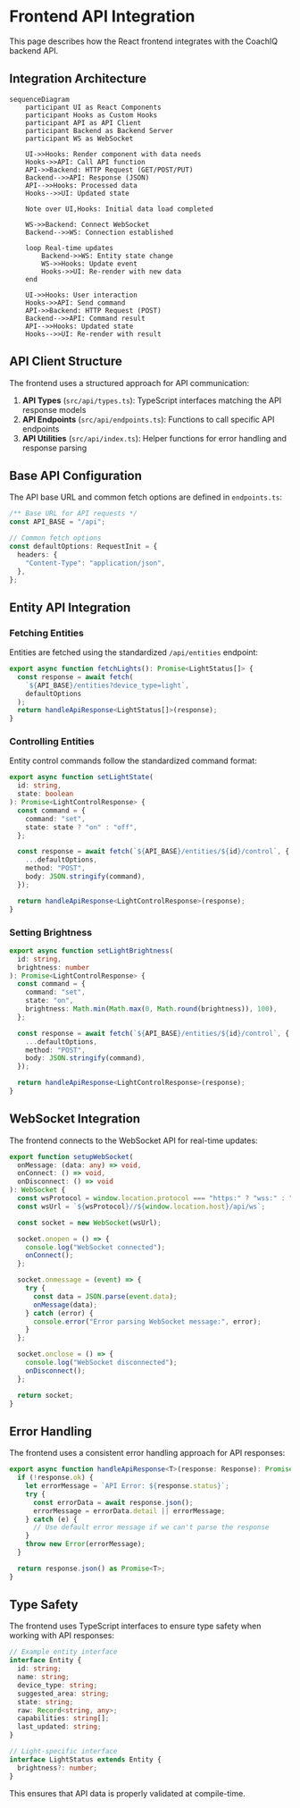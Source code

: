 # Frontend API Integration

This page describes how the React frontend integrates with the CoachIQ backend API.

## Integration Architecture

```mermaid
sequenceDiagram
    participant UI as React Components
    participant Hooks as Custom Hooks
    participant API as API Client
    participant Backend as Backend Server
    participant WS as WebSocket

    UI->>Hooks: Render component with data needs
    Hooks->>API: Call API function
    API->>Backend: HTTP Request (GET/POST/PUT)
    Backend-->>API: Response (JSON)
    API-->>Hooks: Processed data
    Hooks-->>UI: Updated state

    Note over UI,Hooks: Initial data load completed

    WS->>Backend: Connect WebSocket
    Backend-->>WS: Connection established

    loop Real-time updates
        Backend->>WS: Entity state change
        WS->>Hooks: Update event
        Hooks->>UI: Re-render with new data
    end

    UI->>Hooks: User interaction
    Hooks->>API: Send command
    API->>Backend: HTTP Request (POST)
    Backend-->>API: Command result
    API-->>Hooks: Updated state
    Hooks-->>UI: Re-render with result
```

## API Client Structure

The frontend uses a structured approach for API communication:

1. **API Types** (`src/api/types.ts`): TypeScript interfaces matching the API response models
2. **API Endpoints** (`src/api/endpoints.ts`): Functions to call specific API endpoints
3. **API Utilities** (`src/api/index.ts`): Helper functions for error handling and response parsing

## Base API Configuration

The API base URL and common fetch options are defined in `endpoints.ts`:

```typescript
/** Base URL for API requests */
const API_BASE = "/api";

// Common fetch options
const defaultOptions: RequestInit = {
  headers: {
    "Content-Type": "application/json",
  },
};
```

## Entity API Integration

### Fetching Entities

Entities are fetched using the standardized `/api/entities` endpoint:

```typescript
export async function fetchLights(): Promise<LightStatus[]> {
  const response = await fetch(
    `${API_BASE}/entities?device_type=light`,
    defaultOptions
  );
  return handleApiResponse<LightStatus[]>(response);
}
```

### Controlling Entities

Entity control commands follow the standardized command format:

```typescript
export async function setLightState(
  id: string,
  state: boolean
): Promise<LightControlResponse> {
  const command = {
    command: "set",
    state: state ? "on" : "off",
  };

  const response = await fetch(`${API_BASE}/entities/${id}/control`, {
    ...defaultOptions,
    method: "POST",
    body: JSON.stringify(command),
  });

  return handleApiResponse<LightControlResponse>(response);
}
```

### Setting Brightness

```typescript
export async function setLightBrightness(
  id: string,
  brightness: number
): Promise<LightControlResponse> {
  const command = {
    command: "set",
    state: "on",
    brightness: Math.min(Math.max(0, Math.round(brightness)), 100),
  };

  const response = await fetch(`${API_BASE}/entities/${id}/control`, {
    ...defaultOptions,
    method: "POST",
    body: JSON.stringify(command),
  });

  return handleApiResponse<LightControlResponse>(response);
}
```

## WebSocket Integration

The frontend connects to the WebSocket API for real-time updates:

```typescript
export function setupWebSocket(
  onMessage: (data: any) => void,
  onConnect: () => void,
  onDisconnect: () => void
): WebSocket {
  const wsProtocol = window.location.protocol === "https:" ? "wss:" : "ws:";
  const wsUrl = `${wsProtocol}//${window.location.host}/api/ws`;

  const socket = new WebSocket(wsUrl);

  socket.onopen = () => {
    console.log("WebSocket connected");
    onConnect();
  };

  socket.onmessage = (event) => {
    try {
      const data = JSON.parse(event.data);
      onMessage(data);
    } catch (error) {
      console.error("Error parsing WebSocket message:", error);
    }
  };

  socket.onclose = () => {
    console.log("WebSocket disconnected");
    onDisconnect();
  };

  return socket;
}
```

## Error Handling

The frontend uses a consistent error handling approach for API responses:

```typescript
export async function handleApiResponse<T>(response: Response): Promise<T> {
  if (!response.ok) {
    let errorMessage = `API Error: ${response.status}`;
    try {
      const errorData = await response.json();
      errorMessage = errorData.detail || errorMessage;
    } catch (e) {
      // Use default error message if we can't parse the response
    }
    throw new Error(errorMessage);
  }

  return response.json() as Promise<T>;
}
```

## Type Safety

The frontend uses TypeScript interfaces to ensure type safety when working with API responses:

```typescript
// Example entity interface
interface Entity {
  id: string;
  name: string;
  device_type: string;
  suggested_area: string;
  state: string;
  raw: Record<string, any>;
  capabilities: string[];
  last_updated: string;
}

// Light-specific interface
interface LightStatus extends Entity {
  brightness?: number;
}
```

This ensures that API data is properly validated at compile-time.
